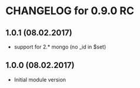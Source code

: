 CHANGELOG for 0.9.0 RC
======================

1.0.1 (08.02.2017)
-----
- support for 2.* mongo (no _id in $set)

1.0.0 (08.02.2017)
-----
* Initial module version
